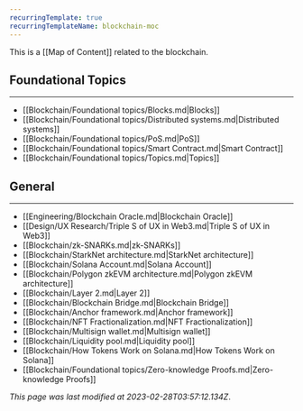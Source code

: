 ```yaml
---
recurringTemplate: true
recurringTemplateName: blockchain-moc
---
```


This is a [[Map of Content]] related to the blockchain.

## Foundational Topics
---
- [[Blockchain/Foundational topics/Blocks.md|Blocks]]
- [[Blockchain/Foundational topics/Distributed systems.md|Distributed systems]]
- [[Blockchain/Foundational topics/PoS.md|PoS]]
- [[Blockchain/Foundational topics/Smart Contract.md|Smart Contract]]
- [[Blockchain/Foundational topics/Topics.md|Topics]]


## General
---
- [[Engineering/Blockchain Oracle.md|Blockchain Oracle]]
- [[Design/UX Research/Triple S of UX in Web3.md|Triple S of UX in Web3]]
- [[Blockchain/zk-SNARKs.md|zk-SNARKs]]
- [[Blockchain/StarkNet architecture.md|StarkNet architecture]]
- [[Blockchain/Solana Account.md|Solana Account]]
- [[Blockchain/Polygon zkEVM architecture.md|Polygon zkEVM architecture]]
- [[Blockchain/Layer 2.md|Layer 2]]
- [[Blockchain/Blockchain Bridge.md|Blockchain Bridge]]
- [[Blockchain/Anchor framework.md|Anchor framework]]
- [[Blockchain/NFT Fractionalization.md|NFT Fractionalization]]
- [[Blockchain/Multisign wallet.md|Multisign wallet]]
- [[Blockchain/Liquidity pool.md|Liquidity pool]]
- [[Blockchain/How Tokens Work on Solana.md|How Tokens Work on Solana]]
- [[Blockchain/Foundational topics/Zero-knowledge Proofs.md|Zero-knowledge Proofs]]


*This page was last modified at 2023-02-28T03:57:12.134Z*.